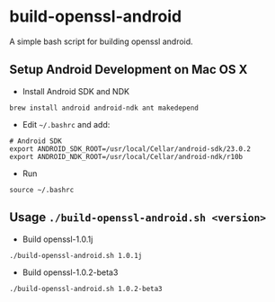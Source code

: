 # build-openssl-android
A simple bash script for building openssl android.

## Setup Android Development on Mac OS X

* Install Android SDK and NDK

```
brew install android android-ndk ant makedepend
```

* Edit `~/.bashrc` and add:

```
# Android SDK
export ANDROID_SDK_ROOT=/usr/local/Cellar/android-sdk/23.0.2
export ANDROID_NDK_ROOT=/usr/local/Cellar/android-ndk/r10b
```

* Run

```
source ~/.bashrc
```

## Usage `./build-openssl-android.sh <version>`
* Build openssl-1.0.1j

```
./build-openssl-android.sh 1.0.1j
```

* Build openssl-1.0.2-beta3

```
./build-openssl-android.sh 1.0.2-beta3
```
